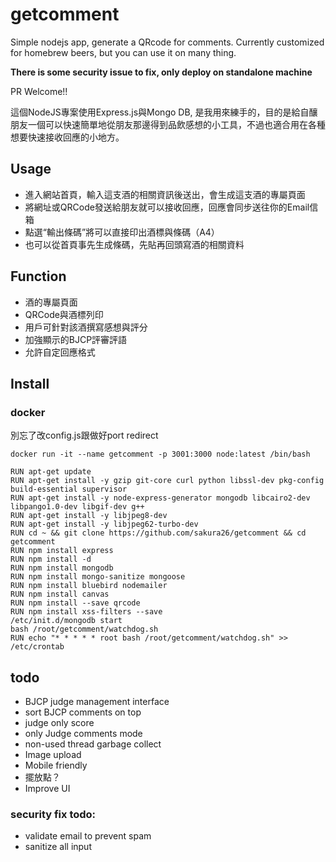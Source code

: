 # getcomment

Simple nodejs app, generate a QRcode for comments. Currently customized for homebrew beers, but you can use it on many thing.

**There is some security issue to fix, only deploy on standalone machine**

PR Welcome!!

這個NodeJS專案使用Express.js與Mongo DB, 是我用來練手的，目的是給自釀朋友一個可以快速簡單地從朋友那邊得到品飲感想的小工具，不過也適合用在各種想要快速接收回應的小地方。

## Usage

* 進入網站首頁，輸入這支酒的相關資訊後送出，會生成這支酒的專屬頁面
* 將網址或QRCode發送給朋友就可以接收回應，回應會同步送往你的Email信箱
* 點選“輸出條碼”將可以直接印出酒標與條碼（A4）
* 也可以從首頁事先生成條碼，先貼再回頭寫酒的相關資料

## Function

* 酒的專屬頁面
* QRCode與酒標列印
* 用戶可針對該酒撰寫感想與評分
* 加強顯示的BJCP評審評語
* 允許自定回應格式

## Install

### docker

別忘了改config.js跟做好port redirect

```
docker run -it --name getcomment -p 3001:3000 node:latest /bin/bash

RUN apt-get update
RUN apt-get install -y gzip git-core curl python libssl-dev pkg-config build-essential supervisor
RUN apt-get install -y node-express-generator mongodb libcairo2-dev  libpango1.0-dev libgif-dev g++
RUN apt-get install -y libjpeg8-dev
RUN apt-get install -y libjpeg62-turbo-dev
RUN cd ~ && git clone https://github.com/sakura26/getcomment && cd getcomment
RUN npm install express
RUN npm install -d
RUN npm install mongodb
RUN npm install mongo-sanitize mongoose
RUN npm install bluebird nodemailer
RUN npm install canvas
RUN npm install --save qrcode
RUN npm install xss-filters --save
/etc/init.d/mongodb start
bash /root/getcomment/watchdog.sh
RUN echo "* * * * * root bash /root/getcomment/watchdog.sh" >> /etc/crontab
```


## todo

* BJCP judge management interface
* sort BJCP comments on top
* judge only score
* only Judge comments mode
* non-used thread garbage collect
* Image upload
* Mobile friendly
* 擺放點？
* Improve UI

### security fix todo:

* validate email to prevent spam
* sanitize all input